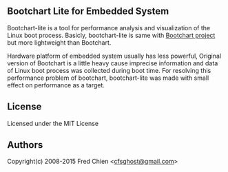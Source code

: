 Bootchart Lite for Embedded System
---

Bootchart-lite is a tool for performance analysis and visualization of the Linux boot process. Basicly, bootchart-lite is same with [Bootchart project](http://www.bootchart.org) but more lightweight than Bootchart.

Hardware platform of embedded system usually has less powerful, Original version of Bootchart is a little heavy cause imprecise information and data of Linux boot process was collected during boot time. For resolving this performance problem of bootchart, bootchart-lite was made with small effect on performance as a target.

License
-
Licensed under the MIT License

Authors
-
Copyright(c) 2008-2015 Fred Chien <<cfsghost@gmail.com>>
